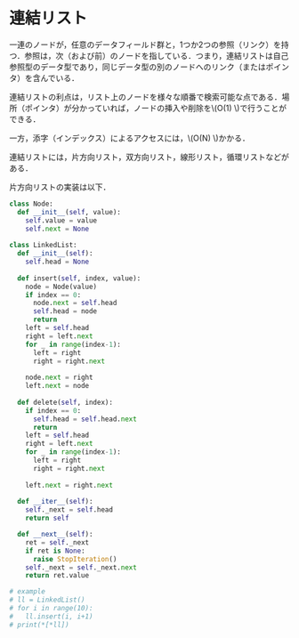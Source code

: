 # 連結リスト

一連のノードが，任意のデータフィールド群と，1つか2つの参照（リンク）を持つ．参照は，次（および前）のノードを指している．つまり，連結リストは自己参照型のデータ型であり，同じデータ型の別のノードへのリンク（またはポインタ）を含んでいる．

連結リストの利点は，リスト上のノードを様々な順番で検索可能な点である．場所（ポインタ）が分かっていれば，ノードの挿入や削除を\\(O(1) \\)で行うことができる．

一方，添字（インデックス）によるアクセスには，\\(O(N) \\)かかる．

連結リストには，片方向リスト，双方向リスト，線形リスト，循環リストなどがある．

片方向リストの実装は以下．

```py
class Node:
  def __init__(self, value):
    self.value = value
    self.next = None
 
class LinkedList:
  def __init__(self):
    self.head = None
 
  def insert(self, index, value):
    node = Node(value)
    if index == 0:
      node.next = self.head
      self.head = node
      return
    left = self.head
    right = left.next
    for _ in range(index-1):
      left = right
      right = right.next
    
    node.next = right
    left.next = node
 
  def delete(self, index):
    if index == 0:
      self.head = self.head.next
      return
    left = self.head
    right = left.next
    for _ in range(index-1):
      left = right
      right = right.next
    
    left.next = right.next
 
  def __iter__(self):
    self._next = self.head
    return self

  def __next__(self):
    ret = self._next
    if ret is None:
      raise StopIteration()
    self._next = self._next.next
    return ret.value

# example
# ll = LinkedList()
# for i in range(10):
#   ll.insert(i, i+1)
# print(*[*ll])
```